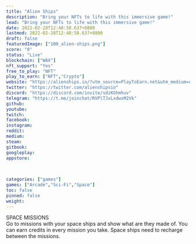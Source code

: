 ```yaml
---
title: "Alien Ships"
description: "Bring your NFTs to life with this immersive game!"
lead: "Bring your NFTs to life with this immersive game!"
date: 2022-02-28T12:48:58.637+0800
lastmod: 2022-02-28T12:48:58.637+0800
draft: false
featuredImage: ["100_alien-ships.png"]
score: "0"
status: "Live"
blockchain: ["WAX"]
nft_support: "Yes"
free_to_play: "NFT"
play_to_earn: ["NFT","Crypto"]
website: "https://alienships.io/?utm_source=PlayToEarn.net&utm_medium=organic&utm_campaign=gamepage"
twitter: "https://twitter.com/alienshipsio"
discord: "https://discord.com/invite/sdzKGhmhuv"
telegram: "https://t.me/joinchat/RVPlTJvLxdwxM2Vk"
github: 
youtube: 
twitch: 
facebook: 
instagram: 
reddit: 
medium: 
steam: 
gitbook: 
googleplay: 
appstore: 

  
    
categories: ["games"]
games: ["Arcade","Sci-Fi","Space"]
toc: false
pinned: false
weight: 
---
```

SPACE MISSIONS<br> Go to missions with your space ships and show what are they made of. You can earn credits in every mission you take. Space ships need to recharge between the missions.